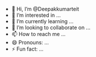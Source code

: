 - 👋 Hi, I’m @Deepakkumarteit
- 👀 I’m interested in ...
- 🌱 I’m currently learning ...
- 💞️ I’m looking to collaborate on ...
- 📫 How to reach me ...
- 😄 Pronouns: ...
- ⚡ Fun fact: ...

<!---
Deepakkumarteit/Deepakkumarteit is a ✨ special ✨ repository because its `README.md` (this file) appears on your GitHub profile.
You can click the Preview link to take a look at your changes.
--->
